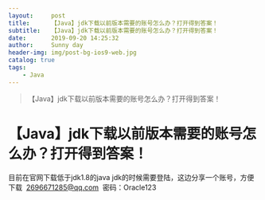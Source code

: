 ```yaml
---
layout:     post
title:      【Java】jdk下载以前版本需要的账号怎么办？打开得到答案！
subtitle:   【Java】jdk下载以前版本需要的账号怎么办？打开得到答案！
date:       2019-09-20 14:25:32
author:     Sunny day
header-img: img/post-bg-ios9-web.jpg
catalog: true
tags:
    - Java
---
```


>【Java】jdk下载以前版本需要的账号怎么办？打开得到答案！

# 【Java】jdk下载以前版本需要的账号怎么办？打开得到答案！


目前在官网下载低于jdk1.8的java jdk的时候需要登陆，这边分享一个账号，方便下载 
2696671285@qq.com 
密码：Oracle123

